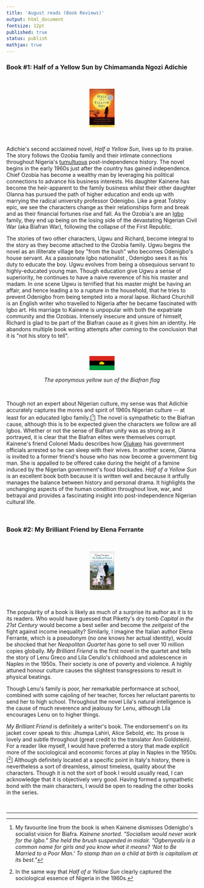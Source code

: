 ```yaml
---
title: 'August reads (Book Reviews)'
output: html_document
fontsize: 12pt
published: true
status: publish
mathjax: true
---
```


### Book #1: Half of a Yellow Sun by Chimamanda Ngozi Adichie

<br>
<p align="center"><img src="/figures/yellowsun.jpg" width="13%"></p>
<br>

Adichie's second acclaimed novel, *Half a Yellow Sun*, lives up to its praise. The story follows the Ozobia family and their intimate connections throughout Nigeria's [tumultuous](https://bioeconometrician.github.io/nigeria/) post-independence history. The novel begins in the early 1960s just after the country has gained independence. Chief Ozobia has become a wealthy man by leveraging his political connections to advance his business interests. His daughter Kainene has become the heir-apparent to the family business whilst their other daughter Olanna has pursued the path of higher education and ends up with marrying the radical university professor Odenigbo. Like a great Tolstoy epic, we see the characters change as their relationships form and break and as their financial fortunes rise and fall. As the Ozobia's are an [Igbo](https://en.wikipedia.org/wiki/Igbo_people) family, they end up being on the losing side of the devastating Nigerian Civil War (aka Biafran War), following the collapse of the First Republic. 

The stories of two other characters, Ugwu and Richard, become integral to the story as they become attached to the Ozobia family. Ugwu begins the novel as an illiterate village boy "from the bush" who becomes Odenigbo's house servant. As a passionate Igbo nationalist , Odenigbo sees it as his duty to educate the boy. Ugwu evolves from being a obsequious servant to highly-educated young man. Though education give Ugwu a sense of superiority, he continues to have a naive reverence of his his master and madam. In one scene Ugwu is terrified that his master might be having an affair, and hence leading a to a rupture in the household, that he tries to prevent Odenigbo from being tempted into a moral lapse. Richard Churchill is an English writer who travelled to Nigeria after he became fascinated with Igbo art. His marriage to Kainene is unpopular with both the expatriate community and the Ozobias. Intensely insecure and unsure of himself, Richard is glad to be part of the Biafran cause as it gives him an identity. He abandons multiple book writing attempts after coming to the conclusion that it is "not his story to tell". 

<br>
<p align="center"><img src="/figures/biafraflag.png" width="13%"></p>
<p align="center"><i>The eponymous yellow sun of the Biafran flag</i></p>
<br>

Though not an expert about Nigerian culture, my sense was that Adichie accurately captures the mores and spirit of 1960s Nigerian culture -- at least for an educated Igbo family.[[^1]] The novel is sympathetic to the Biafran cause, although this is to be expected given the characters we follow are all Igbos. Whether or not the sense of Biafran unity was as strong as it portrayed, it is clear that the Biafran elites were themselves corrupt. Kainene's friend Colonel Madu describes how [Ojukwo](https://en.wikipedia.org/wiki/C._Odumegwu_Ojukwu) has government officials arrested so he can sleep with their wives. In another scene, Olanna is invited to a former friend's house who has now become a government big man. She is appalled to be offered cake during the height of a famine induced by the Nigerian government's food blockades. *Half of a Yellow Sun* is an excellent book both because it is written well and because it artfully manages the balance between history and personal drama. It highlights the unchanging aspects of the human condition throughout love, war, and betrayal and provides a fascinating insight into post-independence Nigerian cultural life. 

<br>

### Book #2: My Brilliant Friend by Elena Ferrante

<br>
<p align="center"><img src="/figures/mybrilliantfriend.jpg" width="13%"></p>
<br>

The popularity of a book is likely as much of a surprise its author as it is to its readers. Who would have guessed that Piketty's dry tomb *Capital in the 21st Century* would become a best seller and become the *zeitgeist* of the fight against income inequality? Similarly, I imagine the Italian author Elena Ferrante, which is a pseudonym (no one knows her actual identity), would be shocked that her *Neapolitan Quartet* has gone to sell over 10 million copies globally. *My Brilliant Friend* is the first novel in the quartet and tells the story of Lenu Greco and Lila Cerullo's childhood and adolescence in Naples in the 1950s. Their society is one of poverty and violence. A highly attuned honour culture causes the slightest transgressions to result in physical beatings. 

Though Lenu's family is poor, her remarkable performance at school, combined with some cajoling of her teacher, forces her reluctant parents to send her to high school. Throughout the novel Lila's natural intelligence is the cause of much reverence and jealousy for Lenu, although Lila encourages Lenu on to higher things. 

*My Brilliant Friend* is definitely a writer's book. The endorsement's on its jacket cover speak to this: Jhumpa Lahiri, Alice Sebold, etc. Its prose is lovely and subtle throughout (great credit to the translator Ann Goldstein). For a reader like myself, I would have preferred a story that made explicit more of the sociological and economic forces at play in Naples in the 1950s.[[^2]] Although definitely located at a specific point in Italy's history, there is nevertheless a sort of dreamless, almost timeless, quality about the characters. Though it is not the sort of book I would usually read, I can acknowledge that it is objectively very good. Having formed a sympathetic bond with the main characters, I would be open to reading the other books in the series. 


<br>

* * *

[^1]: My favourite line from the book is when Kainene dismisses Odenigbo's socialist vision for Biafra. *Kainene snorted. "Socialism would never work for the Igbo." She held the brush suspended in midair. "Ogbenyealu is a common name for girls and you know what it means? 'Not to Be Married to a Poor Man.' To stamp than on a child at birth is capitalism at its best."* 

[^2]: In the same way that *Half of a Yellow Sun* clearly captured the sociological essence of Nigeria in the 1960s.  